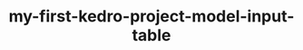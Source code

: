 ---
schema: default
title: my-first-kedro-project-model-input-table
organization: 
notes: type = kedro_datasets.pandas.parquet_dataset.ParquetDataset
resources:
  - name: my-first-kedro-project-model-input-table
    url: 'https://github.com/fakeOrg/fakeRepo/tree/main/data/03_primary/model_input_table.pq'
    format: pq
category:
  - 03-primary
maintainer: 
maintainer_email: 
project:
  - my-first-kedro-project
preview: |
  
---